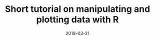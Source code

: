 ---
title: Short tutorial on manipulating and plotting data with R
authors:
  - family: Gullifer
    given: Jason W.
  - family: Tiv
    given: Mehrgol
date: 2018-03-21
link: https://github.com/jasongullifer/intro_r
description: >-
  An introductory presentation on data manipulation and visualization using the tidyverse and ggplot2 packages. The link to the github repository is above. Jason Gullifer developed and presented the data manipulation tutorial (slides <a href="/files/data_manipulation.html">here</a>) and Mehrgol Tiv developed and presented the plotting tutorial (slides <a href="https://mehrgoltiv.github.io/intro_r/ggplot_tutorial.html#1">here</a>).
---